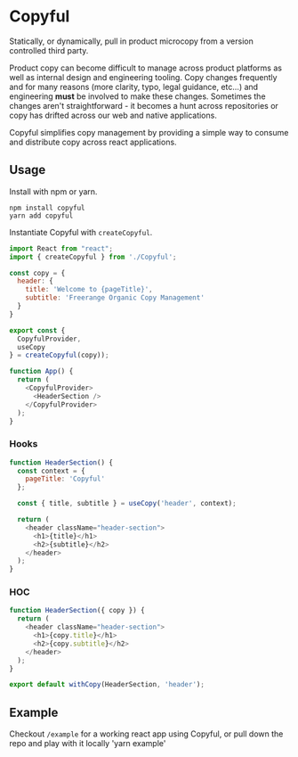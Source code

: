 # Copyful

Statically, or dynamically, pull in product microcopy from a version controlled third party.

Product copy can become difficult to manage across product platforms as well as internal design and engineering tooling. Copy changes frequently and for many reasons (more clarity, typo, legal guidance, etc...) and engineering **must** be involved to make these changes. Sometimes the changes aren't straightforward - it becomes a hunt across repositories or copy has drifted across our web and native applications.

Copyful simplifies copy management by providing a simple way to consume and distribute copy across react applications.

## Usage
Install with npm or yarn.
```
npm install copyful
yarn add copyful
```

Instantiate Copyful with `createCopyful`.
```javascript
import React from "react";
import { createCopyful } from './Copyful';

const copy = {
  header: {
    title: 'Welcome to {pageTitle}',
    subtitle: 'Freerange Organic Copy Management'
  }
}

export const {
  CopyfulProvider,
  useCopy
} = createCopyful(copy));

function App() {
  return (
    <CopyfulProvider>
      <HeaderSection />
    </CopyfulProvider>
  );
}
```

### Hooks
```javascript
function HeaderSection() {
  const context = {
    pageTitle: 'Copyful'
  };

  const { title, subtitle } = useCopy('header', context);

  return (
    <header className="header-section">
      <h1>{title}</h1>
      <h2>{subtitle}</h2>
    </header>
  );
}
```

### HOC
```javascript
function HeaderSection({ copy }) {
  return (
    <header className="header-section">
      <h1>{copy.title}</h1>
      <h2>{copy.subtitle}</h2>
    </header>
  );
}

export default withCopy(HeaderSection, 'header');
```

## Example
Checkout `/example` for a working react app using Copyful, or pull down the repo and play with it locally
'yarn example'
